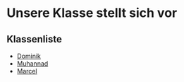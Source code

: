 # Unsere Klasse stellt sich vor

## Klassenliste
- [Dominik](Dominik.md)
- [Muhannad](Muhannad.md)
- [Marcel](Marcel.md)